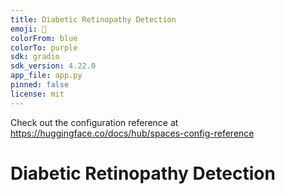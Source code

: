 ```yaml
---
title: Diabetic Retinopathy Detection
emoji: 🐢
colorFrom: blue
colorTo: purple
sdk: gradio
sdk_version: 4.22.0
app_file: app.py
pinned: false
license: mit
---
```

Check out the configuration reference at https://huggingface.co/docs/hub/spaces-config-reference


# Diabetic Retinopathy Detection

